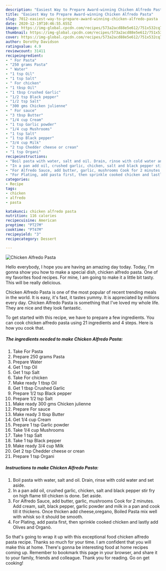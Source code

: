 ```yaml
---
description: "Easiest Way to Prepare Award-winning Chicken Alfredo Pasta"
title: "Easiest Way to Prepare Award-winning Chicken Alfredo Pasta"
slug: 7012-easiest-way-to-prepare-award-winning-chicken-alfredo-pasta
date: 2020-12-19T10:46:55.655Z
image: https://img-global.cpcdn.com/recipes/573a2acd88e5e612/751x532cq70/chicken-alfredo-pasta-recipe-main-photo.jpg
thumbnail: https://img-global.cpcdn.com/recipes/573a2acd88e5e612/751x532cq70/chicken-alfredo-pasta-recipe-main-photo.jpg
cover: https://img-global.cpcdn.com/recipes/573a2acd88e5e612/751x532cq70/chicken-alfredo-pasta-recipe-main-photo.jpg
author: Dorothy Davidson
ratingvalue: 4.9
reviewcount: 31411
recipeingredient:
- " For Pasta"
- "250 grams Pasta"
- " Water"
- "1 tsp Oil"
- "1 tsp Salt"
- " For chicken"
- "1 tbsp Oil"
- "1 tbsp Crushed Garlic"
- "1/2 tsp Black pepper"
- "1/2 tsp Salt"
- "300 gms Chicken julienne"
- " For sauce"
- "3 tbsp Butter"
- "1/4 cup Cream"
- "1 tsp Garlic powder"
- "1/4 cup Mushrooms"
- "1 tsp Salt"
- "1 tsp Black pepper"
- "3/4 cup Milk"
- "2 tsp Chedder cheese or crean"
- "1 tsp Organi"
recipeinstructions:
- "Boil pasta with water, salt and oil. Drain, rinse with cold water and set aside."
- "In a pan add oil, crushed garlic, chicken, salt and black pepper stir fry on high flame till chicken is done. Set aside."
- "For Alfredo Sauce, add butter, garlic, mushrooms Cook for 2 minutes. Add cream, salt, black pepper, garlic powder and milk in a pan and cook till it thickens. Once thicken add cheese,oregano, Boiled Pasta mix well with whisk so it should be smooth."
- "For Plating, add pasta first, then sprinkle cooked chicken and lastly add Olives and Organò."
categories:
- Recipe
tags:
- chicken
- alfredo
- pasta

katakunci: chicken alfredo pasta 
nutrition: 116 calories
recipecuisine: American
preptime: "PT27M"
cooktime: "PT47M"
recipeyield: "3"
recipecategory: Dessert

---
```



![Chicken Alfredo Pasta](https://img-global.cpcdn.com/recipes/573a2acd88e5e612/751x532cq70/chicken-alfredo-pasta-recipe-main-photo.jpg)

Hello everybody, I hope you are having an amazing day today. Today, I'm gonna show you how to make a special dish, chicken alfredo pasta. One of my favorites food recipes. For mine, I am going to make it a little bit tasty. This will be really delicious.



Chicken Alfredo Pasta is one of the most popular of recent trending meals in the world. It is easy, it's fast, it tastes yummy. It is appreciated by millions every day. Chicken Alfredo Pasta is something that I've loved my whole life. They are nice and they look fantastic.


To get started with this recipe, we have to prepare a few ingredients. You can cook chicken alfredo pasta using 21 ingredients and 4 steps. Here is how you cook that.

<!--inarticleads1-->

##### The ingredients needed to make Chicken Alfredo Pasta:

1. Take  For Pasta
1. Prepare 250 grams Pasta
1. Prepare  Water
1. Get 1 tsp Oil
1. Get 1 tsp Salt
1. Take  For chicken
1. Make ready 1 tbsp Oil
1. Get 1 tbsp Crushed Garlic
1. Prepare 1/2 tsp Black pepper
1. Prepare 1/2 tsp Salt
1. Make ready 300 gms Chicken julienne
1. Prepare  For sauce
1. Make ready 3 tbsp Butter
1. Get 1/4 cup Cream
1. Prepare 1 tsp Garlic powder
1. Take 1/4 cup Mushrooms
1. Take 1 tsp Salt
1. Take 1 tsp Black pepper
1. Make ready 3/4 cup Milk
1. Get 2 tsp Chedder cheese or crean
1. Prepare 1 tsp Organi




<!--inarticleads2-->

##### Instructions to make Chicken Alfredo Pasta:

1. Boil pasta with water, salt and oil. Drain, rinse with cold water and set aside.
1. In a pan add oil, crushed garlic, chicken, salt and black pepper stir fry on high flame till chicken is done. Set aside.
1. For Alfredo Sauce, add butter, garlic, mushrooms Cook for 2 minutes. Add cream, salt, black pepper, garlic powder and milk in a pan and cook till it thickens. Once thicken add cheese,oregano, Boiled Pasta mix well with whisk so it should be smooth.
1. For Plating, add pasta first, then sprinkle cooked chicken and lastly add Olives and Organò.




So that's going to wrap it up with this exceptional food chicken alfredo pasta recipe. Thanks so much for your time. I am confident that you will make this at home. There's gonna be interesting food at home recipes coming up. Remember to bookmark this page in your browser, and share it to your family, friends and colleague. Thank you for reading. Go on get cooking!

